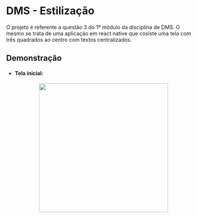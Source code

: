 # DMS - Estilização

O projeto é referente a questão 3 do 1º módulo da disciplina de DMS. O mesmo se trata de uma aplicação em react native que cosiste uma tela com três quadrados ao centro com textos centralizados. 

## Demonstração
- #### Tela inicial:
    <div align="center">
        <img width="350px" src="https://github.com/diego-targino/DMS_M1_quest-tres/assets/72274854/594a14cc-a04b-49e3-9e42-0cec77107696"/>
    </div>

